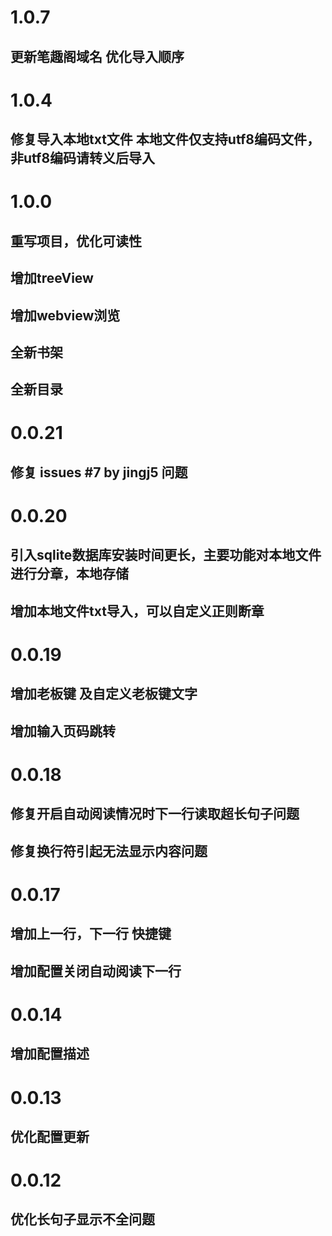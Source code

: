 # 1.0.7
## 更新笔趣阁域名 优化导入顺序

# 1.0.4
## 修复导入本地txt文件 本地文件仅支持utf8编码文件，非utf8编码请转义后导入
# 1.0.0
## 重写项目，优化可读性
## 增加treeView 
## 增加webview浏览
## 全新书架
## 全新目录

# 0.0.21
## 修复 issues #7 by jingj5 问题

# 0.0.20

## 引入sqlite数据库安装时间更长，主要功能对本地文件进行分章，本地存储
## 增加本地文件txt导入，可以自定义正则断章

# 0.0.19

## 增加老板键 及自定义老板键文字
## 增加输入页码跳转


# 0.0.18

## 修复开启自动阅读情况时下一行读取超长句子问题
## 修复换行符引起无法显示内容问题

# 0.0.17

## 增加上一行，下一行 快捷键
## 增加配置关闭自动阅读下一行

# 0.0.14

## 增加配置描述

# 0.0.13

## 优化配置更新

# 0.0.12

## 优化长句子显示不全问题